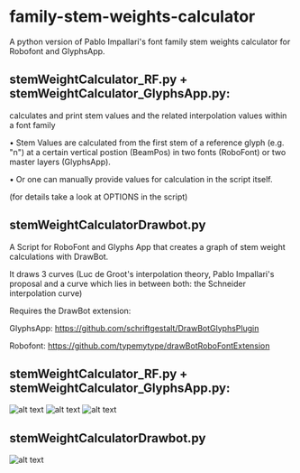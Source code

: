 # family-stem-weights-calculator
A python version of Pablo Impallari's font family stem weights calculator for Robofont and GlyphsApp. 


stemWeightCalculator_RF.py + stemWeightCalculator_GlyphsApp.py:
------------------------------------
calculates and print stem values and the related interpolation values within a font family

• Stem Values are calculated from the first stem of a reference glyph (e.g. "n") at a certain vertical postion (BeamPos) in two fonts (RoboFont) or two master layers (GlyphsApp).

• Or one can manually provide values for calculation in the script itself.

(for details take a look at OPTIONS in the script)

stemWeightCalculatorDrawbot.py
------------------------------------
A Script for RoboFont and Glyphs App that creates a graph of stem weight calculations with DrawBot.

It draws 3 curves (Luc de Groot's interpolation theory, Pablo Impallari's proposal and a curve which lies in between both: the Schneider interpolation curve)

Requires the DrawBot extension:

GlyphsApp: https://github.com/schriftgestalt/DrawBotGlyphsPlugin

Robofont: https://github.com/typemytype/drawBotRoboFontExtension



stemWeightCalculator_RF.py + stemWeightCalculator_GlyphsApp.py:
------------------------------------
![alt text](https://github.com/luke-snider/family-stem-weights-calculator/blob/master/thin.png)
![alt text](https://github.com/luke-snider/family-stem-weights-calculator/blob/master/black.png)
![alt text](https://github.com/luke-snider/family-stem-weights-calculator/blob/master/output.png)

stemWeightCalculatorDrawbot.py
------------------------------------
![alt text](https://github.com/luke-snider/family-stem-weights-calculator/blob/master/graph2.png)
